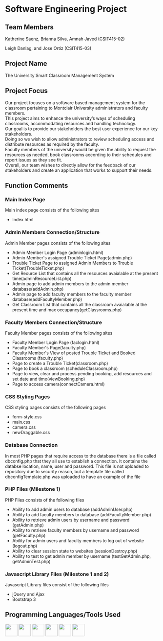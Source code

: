 <h1>Software Engineering Project</h1>
<h2>Team Members</h2>
<p>Katherine Saenz, Brianna Silva, Amnah Javed (CSIT415-02)</p>
<p>Leigh Danlag, and Jose Ortiz (CSIT415-03)</p>

<h2>Project Name</h2>
<p>The University Smart Classroom Management System</p>

<h2>Project Focus</h2>

<p>Our project focuses on a software based management system for the classroom pertaining to Montclair University administrators and faculty members.<br /> 
This project aims to enhance the university’s ways of scheduling classrooms, accommodating resources and handling technology.<br /> 
Our goal is to provide our stakeholders the best user experience for our key stakeholders.<br />
Doing so we wish to allow administrators to review scheduling access and distribute resources as required by the faculty.<br /> 
Faculty members of the university would be given the ability to request the resources as needed, book classrooms according to their schedules and report issues as they see fit.<br /> 
Overall, our team wishes to directly allow for the feedback of our stakeholders and create an application that works to support their needs.</p>

<div>
	<h2>Function Comments</h2>
	<h3>Main Index Page</h3>
	<p>Main index page consists of the following sites</p>
	<ul>
		<li>Index.html</li>
	</ul>
	<h3>Admin Members Connection/Structure</h3>
	<p>Admin Member pages consists of the following sites<p>
	<ul>
		<li>Admin Member Login Page (adminlogin.html)</li>
		<li>Admin Member's assigned Trouble Ticket Page(admin.php)</li>
		<li>Trouble Ticket Page to assigned Admin Members to Trouble Ticket(TroubleTicket.php)</li>
		<li>Get Reource List that contains all the resources avaialable at the present time(adminResourceList.php)</li>
		<li>Admin page to add admin members to the admin member database(addAdmin.php)</li>
		<li>Admin page to add faculty members to the faculty member database(addFacultyMember.php)</li> 
		<li>Get Classroom List that contains all the classroom avaialable at the present time and max occupancy(getClassrooms.php)</li>
	</ul>
	<h3>Faculty Members Connection/Structure</h3>
	<p>Faculty Member pages consists of the following sites<p>
	<ul>
		<li>Faculty Member Login Page (faclogin.html)</li>
		<li>Faculty Member's Page(faculty.php)</li>
		<li>Faculty Member's View of posted Trouble Ticket and Booked Classrooms (faculty.php)</li>
		<li>Page to create a Trouble Ticket(classroom.php)</li>
		<li>Page to book a classroom (scheduleClassroom.php)</li>
		<li>Page to view, clear and process pending booking, add resources and set date and time(viewBooking.php)</li>
		<li>Page to access camera(connectCamera.html)</li>
	</ul>
	<h3>CSS Styling Pages</h3>
	<p>CSS styling pages consists of the following pages</p>
	<ul>
		<li>form-style.css</li>
		<li>main.css</li>
		<li>camera.css</li>
		<li>newDraggable.css</li>
	</ul>
	<h3>Database Connection</h3>
	<p>In most PHP pages that require access to the database there is a file called dbconfig.php that they all use to establish a connection. It contains the databse location, name, user and password. This file is not uploaded to repository due to security reason, but a template file called dbconfigTemplate.php was uploaded to have an example of the file</p>
	<h3>PHP Files (Milestone 1)</h3>
	<p>PHP Files consists of the following files</p>
	<ul>
		<li>Ability to add admin users to database (addAdminUser.php)</li>
		<li>Ability to add faculty members to database (addFacultyMember.php)</li>
		<li>Ability to retrieve admin users by username and password (getAdmin.php)</li>
		<li>Ability to retrieve faculty members by username and password (getFaculty.php)</li>
		<li>Ability for admin users and faculty members to log out of website (logout.php)</li>
		<li>Ability to clear session state to websites (sessionDestroy.php)</li>
		<li>Ability to test to get admin member by username (testGetAdmin.php, getAdminTest.php)</li>
	</ul>
	<h3>Javascript Library Files (Milestone 1 and 2)</h3>
	<p>Javascript Library files consist of the following files</p>
	<ul>
		<li>jQuery  and Ajax</li>
		<li>Bootstrap 3</li>
	</ul>
</div>


<div>
<h2>Programming Languages/Tools Used</h2>
<img src="https://cdn1.iconfinder.com/data/icons/logotypes/32/badge-html-5-512.png" style="width: 40px; height: 40px; display:inline-block;"/>
<img src="https://cdn1.iconfinder.com/data/icons/logotypes/32/badge-css-3-512.png" style="width: 40px; height: 40px; display:inline-block;"/>
<img src="https://cdn2.iconfinder.com/data/icons/designer-skills/128/code-programming-javascript-software-develop-command-language-512.png" style="width: 40px; height: 40px; display:inline-block;"/>
<img src="https://cdn0.iconfinder.com/data/icons/long-shadow-web-icons/512/jquery-512.png" style="width: 40px; height: 40px; display:inline-block;"/>
<img src="https://cdn3.iconfinder.com/data/icons/file-extension-11/512/sql-file-extension-format-digital-512.png" style="width: 40px; height: 40px; display:inline-block;"/>
<img src="https://popper.js.org/static/popper-text-45fb69958c6fc80df98607583c280b4b.svg" style="width: 40px; height: 40px; display:inline-block;"/>
</div>

